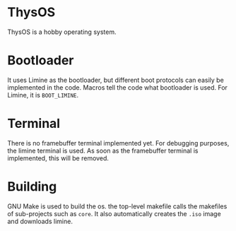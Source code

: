 # ThysOS
ThysOS is a hobby operating system.

# Bootloader
It uses Limine as the bootloader, but different boot protocols can easily be
implemented in the code. Macros tell the code what bootloader is used. For
Limine, it is `BOOT_LIMINE`.

# Terminal
There is no framebuffer terminal implemented yet. For debugging purposes, the
limine terminal is used. As soon as the framebuffer terminal is implemented,
this will be removed.

# Building
GNU Make is used to build the os. the top-level makefile calls the makefiles
of sub-projects such as `core`. It also automatically creates the `.iso` image
and downloads limine.


